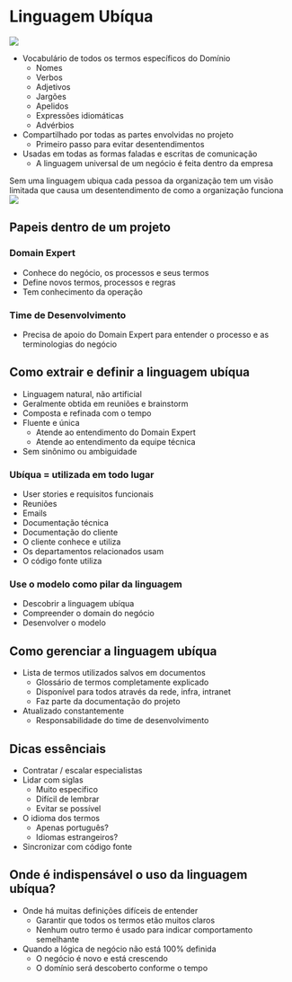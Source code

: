 # Linguagem Ubíqua
![](https://i0.wp.com/blog.knoldus.com/wp-content/uploads/2020/05/domain.png?resize=810%2C518&ssl=1)
* Vocabulário de todos os termos específicos do Domínio
  * Nomes
  * Verbos
  * Adjetivos
  * Jargões
  * Apelidos
  * Expressões idiomáticas
  * Advérbios
* Compartilhado por todas as partes envolvidas no projeto
  * Primeiro passo para evitar desentendimentos
* Usadas em todas as formas faladas e escritas de comunicação
  * A linguagem universal de um negócio é feita dentro da empresa

Sem uma linguagem ubiqua cada pessoa da organização tem um visão limitada que causa um desentendimento de como a organização funciona
![](https://blog.red-badger.com/hubfs/Imported_Blog_Media/2-2.jpg)

## Papeis dentro de um projeto
### Domain Expert
* Conhece do negócio, os processos e seus termos
* Define novos termos, processos e regras
* Tem conhecimento da operação

### Time de Desenvolvimento
* Precisa de apoio do Domain Expert para entender o processo e as terminologias do negócio

## Como extrair e definir a linguagem ubíqua
* Linguagem natural, não artificial
* Geralmente obtida em reuniões e brainstorm
* Composta e refinada com o tempo
* Fluente e única
  * Atende ao entendimento do Domain Expert
  * Atende ao entendimento da equipe técnica
* Sem sinônimo ou ambiguidade

### Ubíqua = utilizada em todo lugar
* User stories e requisitos funcionais
* Reuniões
* Emails
* Documentação técnica
* Documentação do cliente
* O cliente conhece e utiliza
* Os departamentos relacionados usam
* O código fonte utiliza

### Use o modelo como pilar da linguagem
* Descobrir a linguagem ubíqua
* Compreender o domain do negócio
* Desenvolver o modelo

## Como gerenciar a linguagem ubíqua
* Lista de termos utilizados salvos em documentos
  * Glossário de termos completamente explicado
  * Disponível para todos através da rede, infra, intranet
  * Faz parte da documentação do projeto
* Atualizado constantemente
  * Responsabilidade do time de desenvolvimento

## Dicas essênciais
* Contratar / escalar especialistas
* Lidar com siglas
  * Muito especifico
  * Difícil de lembrar
  * Evitar se possível
* O idioma dos termos
  * Apenas português?
  * Idiomas estrangeiros?
* Sincronizar com código fonte

## Onde é indispensável o uso da linguagem ubíqua?
* Onde há muitas definições difíceis de entender
  * Garantir que todos os termos etão muitos claros
  * Nenhum outro termo é usado para indicar comportamento semelhante
* Quando a lógica de negócio não está 100% definida
  * O negócio é novo e está crescendo
  * O domínio será descoberto conforme o tempo
